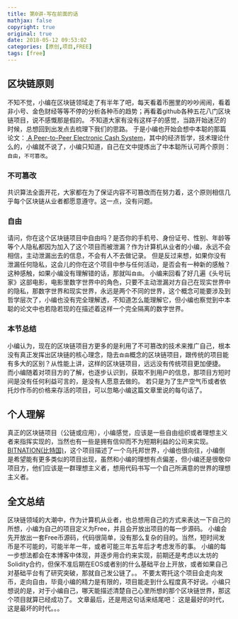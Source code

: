 ```yaml
---
title: 第0讲-写在前面的话
mathjax: false
copyright: true
original: true
date: 2018-05-12 09:53:02
categories: [原创,项目,FREE]
tags: [free]
---
```


## 区块链原则
不知不觉，小编在区块链领域走了有半年了吧，每天看着币圈里的吵吵闹闹，看着非小号、金色财经等等不停的分析各种币的趋势；再看着github各种五花八门区块链项目，说不感慨那是假的。
不知道大家有没有这样子的感觉，当路开始迷茫的时候，总想回到出发点去梳理下我们的思路。
于是小编也开始会想中本聪的那篇论文：[ A Peer-to-Peer Electronic Cash System](https://bitcoin.org/bitcoin.pdf)，其中的经济哲学，技术理论什么的，小编就不说了，小编只知道，自己在文中提炼出了中本聪所认可两个原则：`自由`，`不可篡改`。

### 不可篡改
共识算法全面开花，大家都在为了保证内容不可篡改而在努力着，这个原则相信几乎每个区块链从业者都愿意遵守。这一点，没有问题。

### 自由
请问，你在这个区块链项目中自由吗？是否你的手机号、身份证号、性别、年龄等等个人隐私都因为加入了这个项目而被泄漏？作为计算机从业者的小编，永远不会相信，主动泄漏出去的信息，不会有人不去做记录。
但是反过来想，如果你没有泄漏任何隐私，这会儿的你在这个项目中参与任何活动，是否会有一种新的感触？这种感触，如果小编没有理解错的话，那就叫`自由`。
小编来回看了好几遍《头号玩家》这部电影，电影里数字世界中的角色，只要不主动泄漏对方自己在现实世界中的隐私，那数字世界和现实世界，永远是两个不同的世界，这个概念可能要涉及到哲学层次了，小编也没有完全理解透，不知道怎么能理解它，但小编也察觉到中本聪的论文中也若隐若现的在描述着这样一个完全隔离的数字世界。

### 本节总结
小编认为，现在的区块链项目方更多的是利用了不可篡改的技术来推广自己，根本没有真正发挥出区块链的核心理念，隐去`自由`概念的区块链项目，跟传统的项目能有多大的区别？从性能上讲，这样的区块链项目，远远没有传统项目更加便捷。
而小编随着对项目方的了解，也逐步认识到，获取不到用户的信息，那项目方短时间是没有任何利益可言的，是没有人愿意去做的。
若只是为了生产空气币或者依托炒作币的价格来存活的项目，可以忽略小编这篇文章里说的每句话了。

## 个人理解
真正的区块链项目（公链或应用），小编感觉，应该是一些自由组织或者理想主义者来指挥实现的，当然也有一些是拥有信仰而不为短期利益的公司来实现。
[BITNATION(比特国)](https://github.com/Bit-Nation)，这个项目描述了一个乌托邦世界，小编也很向往，小编倒是希望能有更多类似的项目出现，虽然和小编的理想有点偏差，但小编还是很敬仰项目方，他们应该是一群理想主义者，想用代码书写一个自己所满意的世界的理想主义者。

## 全文总结
区块链领域的大潮中，作为计算机从业者，也总想用自己的方式来表达一下自己的所想，小编为自己的项目定义为Free，并且会开放出项目的每一步源码。
小编会先开放出一套Free币源码，代码很简单，没有那么复杂的目的。当然，短时间发币是不可能的，可能半年一年，或者可能三年五年后才考虑发币的事。
小编的每一步想法都会在本博客中体现，并逐步用合约来实现，前期还是考虑以太坊的Solidity合约，但保不准后期在EOS或者别的什么基础平台上开放，或者如果自己对基础平台有了研究突破，那就自己发公链了。。
不要太寄托这个项目会走向发币，走向自由，毕竟小编的精力是有限的，项目能走到什么程度真不好说。小编只想说的是，对于小编自己，哪天能描述清楚自己心里所想的那个区块链世界，那这个项目就算已经成功了。
文章最后，还是用这句话来结尾吧：
这是最好的时代，这是最坏的时代。。。





